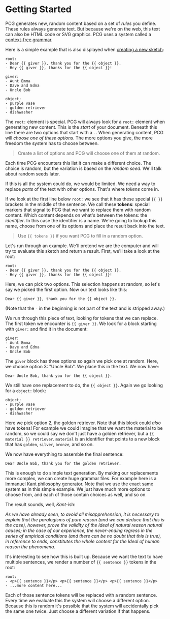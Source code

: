 # Getting Started

PCG generates new, random content based on a set of *rules* you define. These rules always generate text. But because we're on the web, this text can also be HTML code or SVG graphics. PCG uses a system called a [context-free grammar](https://en.wikipedia.org/wiki/Context-free_grammar).

Here is a simple example that is also displayed when [creating a new sketch](/sketch):

```
root:
- Dear {{ giver }}, thank you for the {{ object }}.
- Hey {{ giver }}, thanks for the {{ object }}!

giver:
- Aunt Emma
- Dave and Edna
- Uncle Bob

object:
- purple vase
- golden retriever
- dishwasher
```

The `root:` element is special. PCG will always look for a `root:` element when generating new content. This is the *start* of your document. Beneath this line there are two options that start with a `-`. When generating content, PCG will *choose one of these options*. The more options you give, the more freedom the system has to choose between.

> Create a list of options and PCG will choose one of them at random.

Each time PCG encounters this list it can make a different choice. The choice is random, but the variation is based on the *random seed*. We'll talk about random seeds later.

If this is all the system could do, we would be limited. We need a way to replace *parts* of the text with other options. That's where *tokens* come in.

If we look at the first line below `root:` we see that it has these special `{{ }}` brackets in the middle of the sentence. We call these **tokens**: special markers that signal to PCG that we want to replace them with random content. Which content depends on what's between the tokens: the *identifier*. In this case the identifier is a name. We're going to lookup this name, choose from one of its options and place the result back into the text.

> Use `{{ tokens }}` if you want PCG to fill in a random option.

Let's run through an example. We'll pretend we are the computer and will try to evaluate this sketch and return a result. First, we'll take a look at the root:

```
root:
- Dear {{ giver }}, thank you for the {{ object }}.
- Hey {{ giver }}, thanks for the {{ object }}!
```

Here, we can pick two options. This selection happens at random, so let's say we picked the first option. Now our text looks like this:

```
Dear {{ giver }}, thank you for the {{ object }}.
```

(Note that the `-` in the beginning is not part of the text and is stripped away.)

We run through this piece of text, looking for tokens that we can replace. The first token we encounter is `{{ giver }}`. We look for a block starting with `giver:` and find it in the document:

```
giver:
- Aunt Emma
- Dave and Edna
- Uncle Bob
```

The `giver` block has three options so again we pick one at random. Here, we choose option 3: "Uncle Bob". We place this in the text. We now have:

```
Dear Uncle Bob, thank you for the {{ object }}.
```

We still have one replacement to do, the `{{ object }}`. Again we go looking for a `object:` block:

```
object:
- purple vase
- golden retriever
- dishwasher
```

Here we pick option 2, the golden retriever. Note that this block could *also* have tokens! For example we could imagine that we want the material to be random, so we could say we don't just have a golden retriever, but a `{{ material }} retriever`. `material` is an identifier that points to a new block that has `golden`, `silver`, `bronze`, and so on.

We now have everything to assemble the final sentence:

```
Dear Uncle Bob, thank you for the golden retriever.
```

This is enough to do simple text generation. By making our replacements more complex, we can create huge grammar files. For example here is a [Immanuel Kant philosophy generator](/sketch/-L0jT5zaERgBPaf3P6LP). Note that we use the exact same system as in this simple example. We just have much more options to choose from, and each of those contain choices as well, and so on.

The result sounds, well, *Kant*-ish:

_As we have already seen, to avoid all misapprehension, it is necessary to explain that the paralogisms of pure reason (and we can deduce that this is the case), however, prove the validity of the Ideal of natural reason natural causes; in the case of our experience, the never-ending regress in the series of empirical conditions (and there can be no doubt that this is true), in reference to ends, constitutes the whole content for the Ideal of human reason the phenomena._

It's interesting to see how this is built up. Because we want the text to have multiple sentences, we render a number of `{{ sentence }}` tokens in the root:

```
root:
- <p>{{ sentence }}</p> <p>{{ sentence }}</p> <p>{{ sentence }}</p>
- ...more content here...
```

Each of those sentence tokens will be replaced with a random sentence. Every time we evaluate this the system will choose a different option. Because this is random it's possible that the system will accidentally pick the same one twice. Just choose a different variation if that happens.
